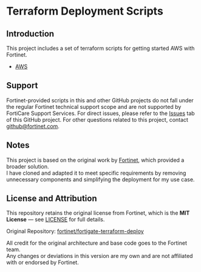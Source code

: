 # Terraform Deployment Scripts
## Introduction
This project includes a set of terraform scripts for getting started AWS with Fortinet.

* [AWS](https://github.com/s0cit0/fortinet-aws-single/tree/4cd73206b23760f3813b3906b6c8f18a3973e80b/aws)


## Support
Fortinet-provided scripts in this and other GitHub projects do not fall under the regular Fortinet technical support scope and are not supported by FortiCare Support Services.
For direct issues, please refer to the [Issues](https://github.com/fortinet/fortigate-terraform-deploy/issues) tab of this GitHub project.
For other questions related to this project, contact [github@fortinet.com](mailto:github@fortinet.com).


## Notes 
This project is based on the original work by [Fortinet](https://github.com/fortinet/fortigate-terraform-deploy), which provided a broader solution.  
I have cloned and adapted it to meet specific requirements by removing unnecessary components and simplifying the deployment for my use case.

## License and Attribution

This repository retains the original license from Fortinet, which is the **MIT License** — see [LICENSE](./LICENSE) for full details.

Original Repository: [fortinet/fortigate-terraform-deploy](https://github.com/fortinet/fortigate-terraform-deploy)

All credit for the original architecture and base code goes to the Fortinet team.  
Any changes or deviations in this version are my own and are not affiliated with or endorsed by Fortinet.
